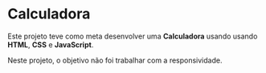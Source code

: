 # Calculadora
Este projeto teve como meta desenvolver uma <b>Calculadora</b> usando usando <b>HTML</b>, <b>CSS</b> e <b>JavaScript</b>.

Neste projeto, o objetivo não foi trabalhar com a responsividade.
